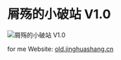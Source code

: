 # 屑殇的小破站 V1.0

![屑殇的小破站 V1.0](https://download.tooc.xlj0.com/uploads/56/images/blog.png)

for me Website: [old.jinghuashang.cn](https://old.jinghuashang.cn)